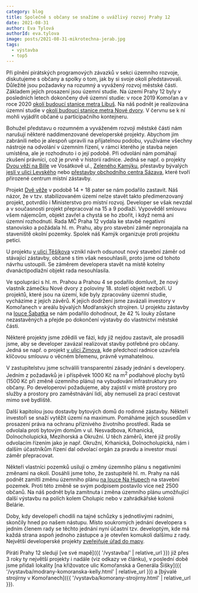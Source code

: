 ```yaml
---
category: blog
title: Společně s občany se snažíme o uvážlivý rozvoj Prahy 12
date: 2021-08-31
author: Eva Tylová
authorId: eva.tylova
image: posts/2021-08-31-mikrotechna-jerab.jpg
tags:
  - výstavba
  - top5
---
```


Při plnění pirátských programových závazků v sekci územního rozvoje, diskutujeme s občany a spolky o tom, jak by si svoje okolí představovali. Důležité jsou požadavky na rozumný a vyvážený rozvoj městské části. Základem jejich prosazení jsou územní studie. Na území Prahy 12 byly v posledních letech dokončeny dvě územní studie: v roce 2019 Komořan a v roce 2020 [okolí budoucí stanice metra Libuš](https://www.iprpraha.cz/libus). Na náš podnět je realizována územní studie v [okolí budoucí stanice metra Nové dvory](https://www.iprpraha.cz/novedvory). V červnu se k ní mohli vyjádřit občané u participačního kontejneru.

Bohužel představu o rozumném a vyváženém rozvoji městské části nám narušují některé naddimenzované developerské projekty. Abychom jim zabránili nebo je alespoň upravili na přijatelnou podobu, využíváme všechny nástroje na odvolání v územním řízení, v rámci kterého je stavba nejen umístěna, ale je rozhodnuto i o její podobě. Při odvolání nám pomáhají zkušení právníci, což je prvně v historii radnice. Jedná se např. o projekty [Dvou věží na Bille](https://praha12.pirati.cz/vystavba/kamyk-billa-vosatkova.html) ve Vosátkově ul., [Zeleného Kamýku](https://praha12.pirati.cz/vystavba/kamyk-smotlachova.html), přestavby bývalých [jeslí v ulici Levského](https://praha12.pirati.cz/vystavba/modrany-levskeho.html) nebo [přestavby obchodního centra Sázava](https://praha12.pirati.cz/vystavba/modrany-sazava-rilska.html), které tvoří přirozené centrum místní zástavby.

Projekt [Dvě věže](https://praha12.pirati.cz/vystavba/kamyk-billa-vosatkova.html) v podobě 14 + 18 pater se nám podařilo zastavit. Náš názor, že v tzv. stabilizovaném území nelze stavět takto předimenzovaný projekt, potvrdilo i Ministerstvo pro místní rozvoj. Developer se však nevzdal a v současnosti projekt přepracoval na 15 a 9 podlaží. Vypověděl smlouvu všem nájemcům, objekt zavřel a chystá se ho zbořit, i když nemá ani územní rozhodnutí. Rada MČ Praha 12 vydala ke stavbě negativní stanovisko a požádala hl. m. Prahu, aby pro stavební záměr nepronajala na staveniště okolní pozemky. Spolek náš Kamýk organizuje proti projektu petici.

U projektu [v ulici Těšíkova](https://praha12.pirati.cz/vystavba/kamyk-norma-tesikova.html) vznikl návrh odsunout nový stavební záměr od stávající zástavby, občané s tím však nesouhlasili, proto jsme od tohoto návrhu ustoupili. Se záměrem developera stavět na místě kotelny dvanáctipodlažní objekt rada nesouhlasila.

Ve spolupráci s hl. m. Prahou a Prahou 4 se podařilo domluvit, že nový vlastník zámečku Nové dvory z poloviny 18. století objekt nezboří.  U projektů, které jsou na území, kde byly zpracovány územní studie, vycházíme z jejich závěrů. K jejich dodržení jsme zavázali investory v Komořanech v areálu bývalých Modřanských strojíren. U projektu zástavby na [louce Šabatka](https://praha12.pirati.cz/vystavba/komorany-sabatka.html) se nám podařilo dohodnout, že 42 % louky zůstane nezastavěných a přejde po dokončení výstavby do vlastnictví městské části.

Některé projekty jsme zdědili ve fázi, kdy již nejdou zastavit, ale prosadili jsme, aby se developer zavázal realizovat stavby potřebné pro občany. Jedná se např. o projekt [v ulici Zimova](https://praha12.pirati.cz/vystavba/kamyk-zimova.html), kde předchozí radnice uzavřela klíčovou smlouvu o věcném břemenu, právně vymahatelnou. 

V zastupitelstvu jsme schválili transparentní zásady jednání s developery. Jedním z požadavků je i příspěvek 1000 Kč na m<sup>2</sup> podlahové plochy bytů (1500 Kč při změně územního plánu) na vybudování infrastruktury pro občany. Po developerovi požadujeme, aby zajistil v místě prostory pro služby a prostory pro zaměstnávání lidí, aby nemuseli za prací cestovat mimo své bydliště. 

Další kapitolou jsou dostavby bytových domů do rodinné zástavby. Někteří investoři se snaží vytěžit území na maximum. Pomáháme jejich sousedům v prosazení práva na ochranu příznivého životního prostředí. Rada se odvolala proti bytovým domům v ul. Nesvadbova, Krhanická, Dolnocholupická, Mezihorská a Okružní. U těch záměrů, které již prošly odvolacím řízením jako je např. Okružní, Krhanická, Dolnocholupická, nám i dalším účastníkům řízení dal odvolací orgán za pravdu a investor musí záměr přepracovat.

Někteří vlastníci pozemků usilují o změny územního plánu s negativními změnami na okolí. Dosáhli jsme toho, že zastupitelé hl. m. Prahy na náš podnět zamítli změnu územního plánu [na louce Na Hupech](https://praha12.pirati.cz/vystavba/modrany-modranska-rokle-na-hupech.html) na stavební pozemek. Proti této změně se svým podpisem postavilo více než 2500 občanů. Na náš podnět byla zamítnuta i změna územního plánu umožňující další výstavbu na polích kolem Cholupic nebo v zahrádkářské kolonii Belárie. 

Doby, kdy developeři chodili na tajné schůzky s jednotlivými radními, skončily hned po našem nástupu. Místo soukromých jednání developera s jedním členem rady se těchto jednání nyní účastní tzv. developtým, kde má každá strana aspoň jednoho zástupce a je otevřen komukoli dalšímu z rady. Největší developerské projekty [zveřejňuje úřad do mapy](https://www.praha12.cz/praha-12-zverejnila-mapu-developerskych-projektu-na-svem-uzemi/d-81075).

Piráti Prahy 12 sledují [ve své mapě]({{ '/vystavba/' | relative_url }}) již přes 3 roky ty největší projekty i nadále (viz odkazy ve článku), v poslední době jsme přidali lokality [na křižovatce ulic Komořanská a Generála Šišky]({{ '/vystavba/modrany-komoranska-kelly.html' | relative_url }}) a [bývalé strojírny v Komořanech]({{ '/vystavba/komorany-strojirny.html' | relative_url }}).
